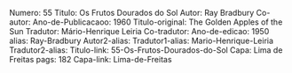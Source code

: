 Numero: 55
Titulo: Os Frutos Dourados do Sol
Autor: Ray Bradbury
Co-autor: 
Ano-de-Publicacaoo: 1960
Titulo-original: The Golden Apples of the Sun
Tradutor: Mário-Henrique Leiria
Co-tradutor: 
Ano-de-edicao: 1950
alias: Ray-Bradbury
Autor2-alias: 
Tradutor1-alias: Mario-Henrique-Leiria
Tradutor2-alias: 
Titulo-link: 55-Os-Frutos-Dourados-do-Sol
Capa: Lima de Freitas
pags: 182
Capa-link: Lima-de-Freitas